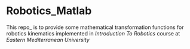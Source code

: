 # Robotics_Matlab

This repo_ is to provide some mathematical transformation functions for
robotics kinematics implemented in _Introduction To Robotics_  course at _Eastern Mediterranean University_
